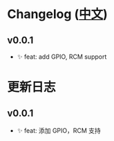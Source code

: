 # Changelog ([中文](#中文))

## v0.0.1

- ✨ feat: add GPIO, RCM support

<h1 id="中文"></h1>

# 更新日志

## v0.0.1

- ✨ feat: 添加 GPIO，RCM 支持
